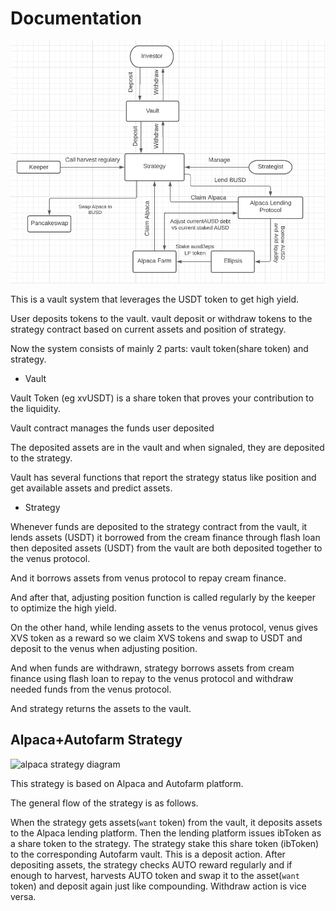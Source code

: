 # Documentation

![vault diagram](https://github.com/xendfinance/x-vault/blob/main/public/images/diagram.png)

This is a vault system that leverages the USDT token to get high yield.

User deposits tokens to the vault. vault deposit or withdraw tokens to the strategy contract based on current assets and position of strategy.

Now the system consists of mainly 2 parts: vault token(share token) and strategy.

- Vault

Vault Token (eg xvUSDT)  is a share token that proves your contribution to the liquidity.

Vault contract manages the funds user deposited

The deposited assets are in the vault and when signaled, they are deposited to the strategy.

Vault has several functions that report the strategy status like position and get available assets and predict assets.

- Strategy

Whenever funds are deposited to the strategy contract from the vault, it lends assets (USDT) it borrowed  from the cream finance through flash loan then deposited  assets (USDT) from the vault are both deposited together to the venus protocol.

And it borrows assets from venus protocol to repay  cream finance.

And after that, adjusting position function is called regularly by the keeper to optimize the high yield.

On the other hand, while lending assets to the venus protocol, venus gives XVS token as a reward so we claim XVS tokens and swap to USDT and deposit to the venus when adjusting position.

And when funds are withdrawn, strategy borrows assets from cream finance using flash loan to repay to the venus protocol and withdraw needed funds from the venus protocol.

And strategy returns the assets to the vault.

## Alpaca+Autofarm Strategy

![alpaca strategy diagram](https://i.imgur.com/1UjnMdF.png)

This strategy is based on Alpaca and Autofarm platform.

The general flow of the strategy is as follows.

When the strategy gets assets(`want` token) from the vault, it deposits assets to the Alpaca lending platform. Then the lending platform issues ibToken as a share token to the strategy. The strategy stake this share token (ibToken) to the corresponding Autofarm vault. This is a deposit action.
After depositing assets, the strategy checks AUTO reward regularly and if enough to harvest, harvests AUTO token and swap it to the asset(`want` token) and deposit again just like compounding. Withdraw action is vice versa.

